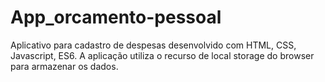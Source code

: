 # App_orcamento-pessoal
Aplicativo para cadastro de despesas desenvolvido com HTML, CSS, Javascript, ES6. A aplicação utiliza o recurso de local storage do browser para armazenar os dados.
